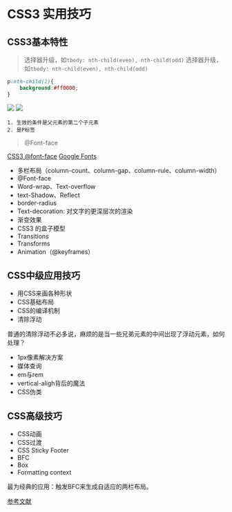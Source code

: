 # CSS3 实用技巧

## CSS3基本特性

> 选择器升级，如`tbody: nth-child(even), nth-child(odd)`
> 选择器升级，如`tbody: nth-child(even), nth-child(odd)`

```css
p:nth-child(2){
    background:#ff0000;
}
```

![](CSS/img/SC.png)
![](CSS/img/hshs.png)

    1. 生效的条件是父元素的第二个子元素
    2. 是P标签

> @Font-face

[CSS3 @font-face](http://www.w3cplus.com/content/css3-font-face)
[Google Fonts](https://fonts.google.com)

- 多栏布局（column-count、column-gap、column-rule、column-width）
- @Font-face
- Word-wrap、Text-overflow
- text-Shadow、Reflect
- border-radius
- Text-decoration: 对文字的更深层次的渲染
- 渐变效果
- CSS3 的盒子模型
- Transitions
- Transforms
- Animation（@keyframes）

## CSS中级应用技巧

- 用CSS来画各种形状
- CSS基础布局
- CSS的编译机制
- 清除浮动

普通的清除浮动不必多说，麻烦的是当一些兄弟元素的中间出现了浮动元素，如何处理？

- 1px像素解决方案
- 媒体查询
- em与rem
- vertical-aligh背后的魔法
- CSS伪类

## CSS高级技巧

- CSS动画
- CSS过渡
- CSS Sticky Footer
- BFC
- Box
- Formatting context

最为经典的应用：触发BFC来生成自适应的两栏布局。

[参考文献](http://www.cnblogs.com/lhb25/p/inside-block-formatting-ontext.html)




